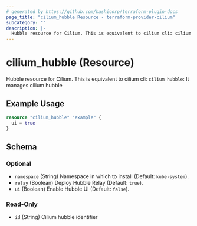 ```yaml
---
# generated by https://github.com/hashicorp/terraform-plugin-docs
page_title: "cilium_hubble Resource - terraform-provider-cilium"
subcategory: ""
description: |-
  Hubble resource for Cilium. This is equivalent to cilium cli: cilium hubble: It manages cilium hubble
---
```


# cilium_hubble (Resource)

Hubble resource for Cilium. This is equivalent to cilium cli: `cilium hubble`: It manages cilium hubble

## Example Usage

```terraform
resource "cilium_hubble" "example" {
  ui = true
}
```

<!-- schema generated by tfplugindocs -->
## Schema

### Optional

- `namespace` (String) Namespace in which to install (Default: `kube-system`).
- `relay` (Boolean) Deploy Hubble Relay (Default: `true`).
- `ui` (Boolean) Enable Hubble UI (Default: `false`).

### Read-Only

- `id` (String) Cilium hubble identifier
